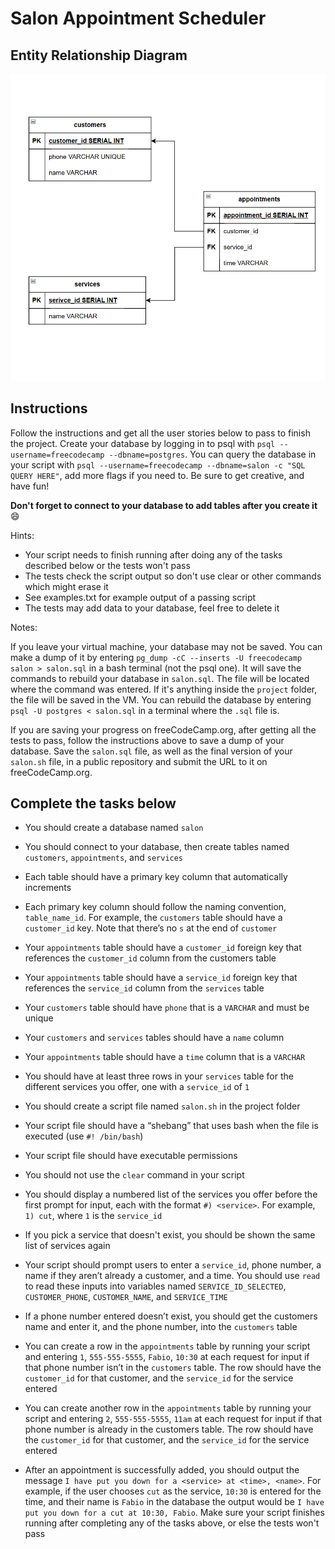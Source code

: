 # Salon Appointment Scheduler

## Entity Relationship Diagram

![alt text](image-1.png)

## Instructions

Follow the instructions and get all the user stories below to pass to finish the project. Create your database by logging in to psql with `psql --username=freecodecamp --dbname=postgres`. You can query the database in your script with `psql --username=freecodecamp --dbname=salon -c "SQL QUERY HERE"`, add more flags if you need to. Be sure to get creative, and have fun!

**Don't forget to connect to your database to add tables after you create it** 😄

Hints:

- Your script needs to finish running after doing any of the tasks described below or the tests won't pass
- The tests check the script output so don't use clear or other commands which might erase it
- See examples.txt for example output of a passing script
- The tests may add data to your database, feel free to delete it

Notes:

If you leave your virtual machine, your database may not be saved. You can make a dump of it by entering `pg_dump -cC --inserts -U freecodecamp salon > salon.sql` in a bash terminal (not the psql one). It will save the commands to rebuild your database in `salon.sql`. The file will be located where the command was entered. If it's anything inside the `project` folder, the file will be saved in the VM. You can rebuild the database by entering `psql -U postgres < salon.sql` in a terminal where the `.sql` file is.

If you are saving your progress on freeCodeCamp.org, after getting all the tests to pass, follow the instructions above to save a dump of your database. Save the `salon.sql` file, as well as the final version of your `salon.sh` file, in a public repository and submit the URL to it on freeCodeCamp.org.

## Complete the tasks below

- You should create a database named `salon`

- You should connect to your database, then create tables named `customers`, `appointments`, and `services`

- Each table should have a primary key column that automatically increments

- Each primary key column should follow the naming convention, `table_name_id`. For example, the `customers` table should have a `customer_id` key. Note that there’s no `s` at the end of `customer`

- Your `appointments` table should have a `customer_id` foreign key that references the `customer_id` column from the customers table

- Your `appointments` table should have a `service_id` foreign key that references the `service_id` column from the `services` table

- Your `customers` table should have `phone` that is a `VARCHAR` and must be unique

- Your `customers` and `services` tables should have a `name` column

- Your `appointments` table should have a `time` column that is a `VARCHAR`

- You should have at least three rows in your `services` table for the different services you offer, one with a `service_id` of `1`

- You should create a script file named `salon.sh` in the project folder

- Your script file should have a “shebang” that uses bash when the file is executed (use `#! /bin/bash`)

- Your script file should have executable permissions

- You should not use the `clear` command in your script

- You should display a numbered list of the services you offer before the first prompt for input, each with the format `#) <service>`. For example, `1) cut`, where `1` is the `service_id`

- If you pick a service that doesn't exist, you should be shown the same list of services again

- Your script should prompt users to enter a `service_id`, phone number, a name if they aren’t already a customer, and a time. You should use `read` to read these inputs into variables named `SERVICE_ID_SELECTED`, `CUSTOMER_PHONE`, `CUSTOMER_NAME`, and `SERVICE_TIME`

- If a phone number entered doesn’t exist, you should get the customers name and enter it, and the phone number, into the `customers` table

- You can create a row in the `appointments` table by running your script and entering `1`, `555-555-5555`, `Fabio`, `10:30` at each request for input if that phone number isn’t in the `customers` table. The row should have the `customer_id` for that customer, and the `service_id` for the service entered

- You can create another row in the `appointments` table by running your script and entering `2`, `555-555-5555`, `11am` at each request for input if that phone number is already in the customers table. The row should have the `customer_id` for that customer, and the `service_id` for the service entered

- After an appointment is successfully added, you should output the message `I have put you down for a <service> at <time>, <name>`. For example, if the user chooses `cut` as the service, `10:30` is entered for the time, and their name is `Fabio` in the database the output would be `I have put you down for a cut at 10:30, Fabio`. Make sure your script finishes running after completing any of the tasks above, or else the tests won't pass
